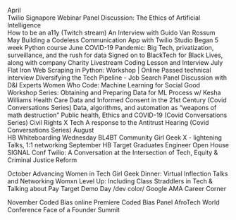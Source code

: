 
April	
  Twilio Signapore Webinar
	Panel Discussion: The Ethics of Artificial Intelligence  
	How to be an a11y (Twitch stream)
	An Interview with Guido Van Rossum
May	
  Building a Codeless Communication App with Twilio Studio
	Began 5 week Python course 
June	COVID-19 Pandemic: Big Tech, privatization, surveillance, and the rush for data
	Signed on to BlackTech for Black Lives, along with company
	Charity Livestream Coding Lesson and Interview
July	Flat Iron Web Scraping in Python: Workshop | Online
	Passed technical interview
	Diversifying the Tech Pipeline - Job Search Panel Discussion with D&I Experts
	Women Who Code: Machine Learning for Social Good Workshop Series: Obtaining and Preparing Data for ML Process w/ Kesha Williams
	Health Care Data and Informed Consent in the 21st Century (Covid Conversations Series) 
	Data, algorithms, and automation as “weapons of math destruction”
	Public health, Ethics and COVID-19  (Covid Conversations Series) 
	Civil Rights X Tech A response to the Antitrust Hearing  (Covid Conversations Series) 
August	
  HB Whiteboarding Wednesday
	BL4BT Community
  Girl Geek X - lightening Talks, 1:1 networking
September
  	HB Target Graduates Engineer Open House
	SIGNAL Conf
	Twilio: A Conversation at the Intersection of Tech, Equity & Criminal Justice Reform

October
	Advancing Women in Tech
	Girl Geek Dinner: Virtual Inflection Talks and Networking 
	Womxn Level Up: Including Class Straddlers in Tech & Talking about Pay
	Target Demo Day
	/dev color/ Google AMA Career Corner

November
	Coded Bias online Premiere 
	Coded Bias Panel
	AfroTech World Conference
	Face of a Founder Summit
	
